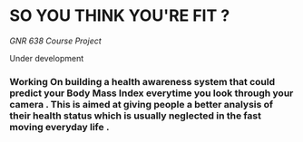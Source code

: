 # SO YOU THINK YOU'RE FIT ?

*GNR 638 Course Project*

Under development 

### Working On building a health awareness system that could predict your Body Mass Index everytime you look through your camera . This is aimed at giving people a better analysis of their health status which is usually neglected in the fast moving everyday life .
